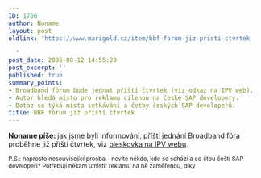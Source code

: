 ```yaml
---
ID: 1766
author: Noname
layout: post
oldlink: 'https://www.marigold.cz/item/bbf-forum-jiz-pristi-ctvrtek

  '
post_date: 2005-08-12 14:55:20
post_excerpt: ''
published: true
summary_points:
- Broadband fórum bude jednat příští čtvrtek (viz odkaz na IPV web).
- Autor hledá místo pro reklamu cílenou na české SAP developery.
- Dotaz se týká místa setkávání a četby českých SAP developerů.
title: BBF fórum již příští čtvrtek
---
```


<p><strong>Noname píše: </strong>jak jsme byli informováni, příští jednání Broadband fóra proběhne již příští čtvrtek, viz <a href="http://www.internetprovsechny.cz/blesk.php?cbl=213">bleskovka na IPV webu</a>.</p>

<p style="font-size: smaller">P.S.: naprosto nesouvisející prosba - nevíte někdo, kde se schází a co čtou čeští SAP developeři? Potřebuji někam umístit reklamu na ně zaměřenou, díky</p>